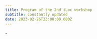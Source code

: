 ```yaml
---
title: Program of the 2nd iLoc workshop
subtitle: constantly updated
date: 2023-02-26T23:00:00.000Z
---
```

\-